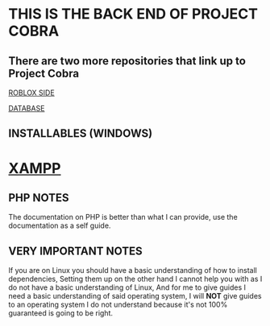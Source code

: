 # **THIS IS THE BACK END OF PROJECT COBRA**

## There are two more repositories that link up to Project Cobra


[ROBLOX SIDE](https://github.com/ErringPaladin10-VTILServer/Project-Cobra-FRONTEND)

[DATABASE](https://github.com/ErringPaladin10-VTILServer/Project-Cobra-DATABASE)
 
## INSTALLABLES (WINDOWS)
# [XAMPP](https://www.apachefriends.org)

## PHP NOTES
The documentation on PHP is better than what I can provide, use the documentation as a self guide.


## VERY IMPORTANT NOTES
If you are on Linux you should have a basic understanding of how to install dependencies,
Setting them up on the other hand I cannot help you with as I do not have a basic understanding of Linux,
And for me to give guides I need a basic understanding of said operating system, 
I will **NOT** give guides to an operating system I do not understand because it's not 100% guaranteed is going to be right.
